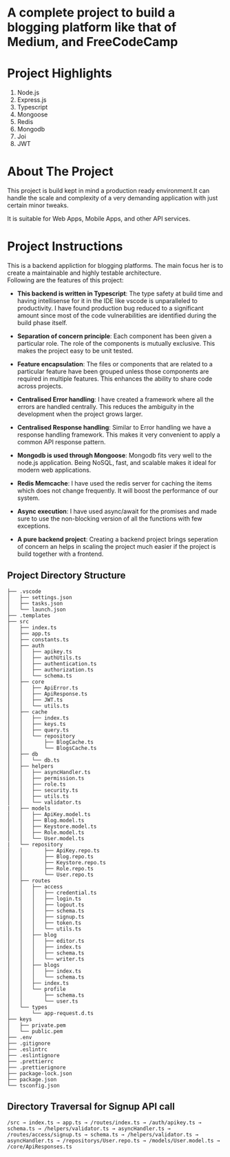 # A complete project to build a blogging platform like that of Medium, and FreeCodeCamp


# Project Highlights 
1. Node.js
2. Express.js
3. Typescript
4. Mongoose
5. Redis
6. Mongodb
7. Joi
8. JWT


# About The Project
This project is build kept in mind a production ready environment.It can handle the scale and complexity of a very demanding application with just certain minor tweaks.

It is suitable for Web Apps, Mobile Apps, and other API services.


# Project Instructions
This is a backend appliction for blogging platforms. The main focus her is to create a maintainable and highly testable architecture.
<br>
Following are the features of this project:
* **This backend is written in Typescript**: The type safety at build time and having intellisense for it in the IDE like vscode is unparalleled to productivity. I have found production bug reduced to a significant amount since most of the code vulnerabilities are identified during the build phase itself.

* **Separation of concern principle**: Each component has been given a particular role. The role of the components is mutually exclusive. This makes the project easy to be unit tested.
* **Feature encapsulation**: The files or components that are related to a particular feature have been grouped unless those components are required in multiple features. This enhances the ability to share code across projects.
* **Centralised Error handling**: I have created a framework where all the errors are handled centrally. This reduces the ambiguity in the development when the project grows larger.
* **Centralised Response handling**: Similar to Error handling we have a response handling framework. This makes it very convenient to apply a common API response pattern.
* **Mongodb is used through Mongoose**: Mongodb fits very well to the node.js application. Being NoSQL, fast, and scalable makes it ideal for modern web applications.
* **Redis Memcache**: I have used the redis server for caching the items which does not change frequently. It will boost the performance of our system.
* **Async execution**: I have used async/await for the promises and made sure to use the non-blocking version of all the functions with few exceptions.

* **A pure backend project**: Creating a backend project brings seperation of concern an helps in scaling the project much easier if the project is build together with a frontend.

## Project Directory Structure
 ```
├── .vscode
│   ├── settings.json
│   ├── tasks.json
│   └── launch.json
├── .templates
├── src
│   ├── index.ts
│   ├── app.ts
│   ├── constants.ts
│   ├── auth
│   │   ├── apikey.ts
│   │   ├── authUtils.ts
│   │   ├── authentication.ts
│   │   ├── authorization.ts
│   │   └── schema.ts
│   ├── core
│   │   ├── ApiError.ts
│   │   ├── ApiResponse.ts
│   │   ├── JWT.ts
│   │   └── utils.ts
│   ├── cache
│   │   ├── index.ts
│   │   ├── keys.ts
│   │   ├── query.ts
│   │   └── repository
│   │       ├── BlogCache.ts
│   │       └── BlogsCache.ts
│   ├── db
│   │   └── db.ts  
│   ├── helpers
│   │   ├── asyncHandler.ts
│   │   ├── permission.ts
│   │   ├── role.ts
│   │   ├── security.ts
│   │   ├── utils.ts
│   │   └── validator.ts
|   ├── models
│   │   ├── ApiKey.model.ts
│   │   ├── Blog.model.ts
│   │   ├── Keystore.model.ts
│   │   ├── Role.model.ts
│   │   └── User.model.ts
|   └── repository
│   │       ├── ApiKey.repo.ts
│   │       ├── Blog.repo.ts
│   │       ├── Keystore.repo.ts
│   │       ├── Role.repo.ts
│   │       └── User.repo.ts
│   ├── routes
│   │   ├── access
│   │   │   ├── credential.ts
│   │   │   ├── login.ts
│   │   │   ├── logout.ts
│   │   │   ├── schema.ts
│   │   │   ├── signup.ts
│   │   │   ├── token.ts
│   │   │   └── utils.ts
│   │   ├── blog
│   │   │   ├── editor.ts
│   │   │   ├── index.ts
│   │   │   ├── schema.ts
│   │   │   └── writer.ts
│   │   ├── blogs
│   │   │   ├── index.ts
│   │   │   └── schema.ts
│   │   ├── index.ts
│   │   └── profile
│   │       ├── schema.ts
│   │       └── user.ts
│   └── types
│       └── app-request.d.ts
├── keys
│   ├── private.pem
│   └── public.pem
├── .env
├── .gitignore
├── .eslintrc
├── .eslintignore
├── .prettierrc
├── .prettierignore
├── package-lock.json
├── package.json
└── tsconfig.json
 ```


 ## Directory Traversal for Signup API call
 `/src → index.ts → app.ts → /routes/index.ts → /auth/apikey.ts → schema.ts → /helpers/validator.ts → asyncHandler.ts → /routes/access/signup.ts → schema.ts → /helpers/validator.ts → asyncHandler.ts → /repositorys/User.repo.ts → /models/User.model.ts → /core/ApiResponses.ts`